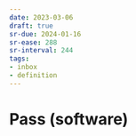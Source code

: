 ```yaml
---
date: 2023-03-06
draft: true
sr-due: 2024-01-16
sr-ease: 288
sr-interval: 244
tags:
- inbox
- definition
---
```


# Pass (software)